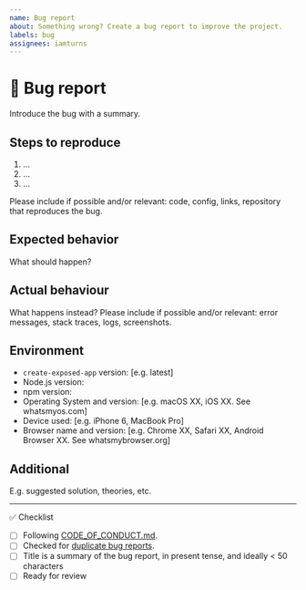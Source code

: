 ```yaml
---
name: Bug report
about: Something wrong? Create a bug report to improve the project.
labels: bug
assignees: iamturns
---
```


<!--
Thanks for contributing!
-->

# :bug: Bug report

Introduce the bug with a summary.

## Steps to reproduce

1. ...
2. ...
3. ...

Please include if possible and/or relevant: code, config, links, repository that reproduces the bug.

## Expected behavior

What should happen?

## Actual behaviour

What happens instead? Please include if possible and/or relevant: error messages, stack traces, logs, screenshots.

## Environment

<!-- Remove items that aren't relevant -->

- `create-exposed-app` version: [e.g. latest]
- Node.js version:
- npm version:
- Operating System and version: [e.g. macOS XX, iOS XX. See whatsmyos.com]
- Device used: [e.g. iPhone 6, MacBook Pro]
- Browser name and version: [e.g. Chrome XX, Safari XX, Android Browser XX. See whatsmybrowser.org]

## Additional

E.g. suggested solution, theories, etc.

---

:white_check_mark: Checklist

<!--
Feel free to submit now and complete the checklist items below later.
If you're unsure about anything, don't hesitate to ask. We're here to help!
-->

- [ ] Following [CODE_OF_CONDUCT.md](https://github.com/iamturns/create-exposed-app/blob/master/CODE_OF_CONDUCT.md).
- [ ] Checked for [duplicate bug reports](https://github.com/iamturns/create-exposed-app/issues?q=label%3Abug).
- [ ] Title is a summary of the bug report, in present tense, and ideally < 50 characters
- [ ] Ready for review
